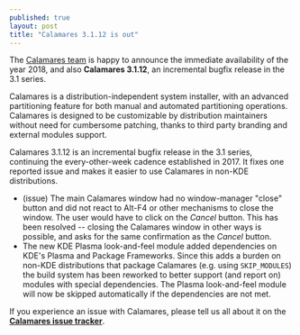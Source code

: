 ```yaml
---
published: true
layout: post
title: "Calamares 3.1.12 is out"
---
```

The [Calamares team](https://calamares.io/team/) is happy to announce
the immediate availability of the year 2018, and also **Calamares 3.1.12**,
an incremental bugfix release in the 3.1 series.

Calamares is a distribution-independent system installer, with an
advanced partitioning feature for both manual and automated partitioning
operations.
Calamares is designed to be customizable by distribution maintainers
without need for cumbersome patching, thanks to third party branding
and external modules support.

<!--more-->

Calamares 3.1.12 is an incremental bugfix release in the 3.1 series,
continuing the every-other-week cadence established in 2017.
It fixes one reported issue and makes it easier to use Calamares
in non-KDE distributions.
 - (issue) The main Calamares window had no window-manager "close"
   button and did not react to Alt-F4 or other mechanisms to close
   the window. The user would have to click on the *Cancel*
   button. This has been resolved -- closing the Calamares window
   in other ways is possible, and asks for the same confirmation
   as the *Cancel* button.
 - The new KDE Plasma look-and-feel module added dependencies on
   KDE's Plasma and Package Frameworks. Since this adds a burden
   on non-KDE distributions that package Calamares (e.g. using
   `SKIP_MODULES`) the build system has been reworked to better
   support (and report on) modules with special dependencies.
   The Plasma look-and-feel module will now be skipped automatically
   if the dependencies are not met.

If you experience an issue with Calamares, please tell us all about it on the
[**Calamares issue tracker**](https://github.com/calamares/calamares/issues).

